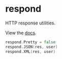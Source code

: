 
# respond

 HTTP response utilities.

 View the [docs](http://godoc.org/github.com/gohttp/respond).

 ```go
respond.Pretty = false
respond.JSON(res, user)
respond.XML(res, user)
 ```